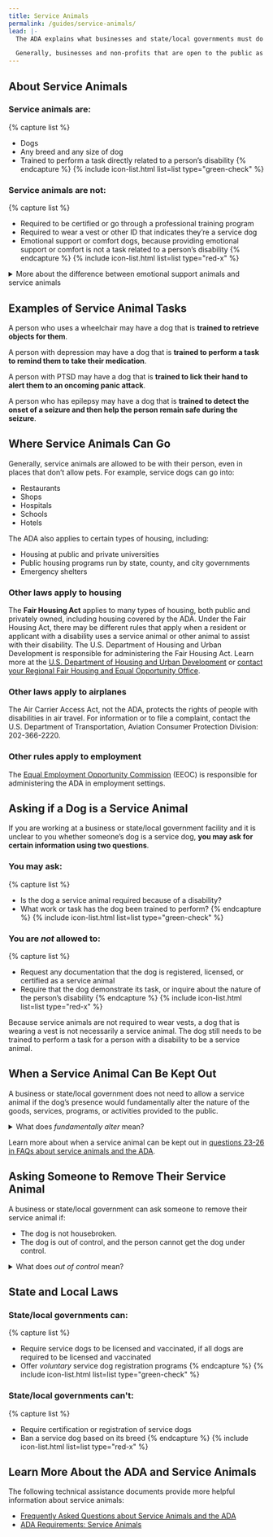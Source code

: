 ```yaml
---
title: Service Animals
permalink: /guides/service-animals/
lead: |-
  The ADA explains what businesses and state/local governments must do to make sure that they do not discriminate against a member of the public with a disability who uses a service animal.

  Generally, businesses and non-profits that are open to the public as well as state/local governments must allow service animals to go most places where the public can go. This is true even if they have a "no pets" policy.
---
```


## About Service Animals

### Service animals are:
{% capture list %}
- Dogs
- Any breed and any size of dog
- Trained to perform a task directly related to a person’s disability
{% endcapture %}
{% include icon-list.html list=list type="green-check" %}

### Service animals are not:
{% capture list %}
- Required to be certified or go through a professional training program
- Required to wear a vest or other ID that indicates they’re a service dog
- Emotional support or comfort dogs, because providing emotional support or comfort is not a task related to a person’s disability
{% endcapture %}
{% include icon-list.html list=list type="red-x" %}

<details>
<summary>
More about the difference between emotional support animals and service animals
</summary>
If the dog's mere presence provides comfort, it is not a service animal under the ADA. But if the dog is trained to perform a task related to a person's disability, it is a service animal under the ADA. For example, if the dog has been trained to sense that an anxiety attack is about to happen and take a specific action to help avoid the attack or lessen its impact, the dog is a service animal.
</details>

## Examples of Service Animal Tasks

A person who uses a wheelchair may have a dog that is **trained to retrieve objects for them**.

A person with depression may have a dog that is **trained to perform a task to remind them to take their medication**.

A person with PTSD may have a dog that is **trained to lick their hand to alert them to an oncoming panic attack**.

A person who has epilepsy may have a dog that is **trained to detect the onset of a seizure and then help the person remain safe during the seizure**.

## Where Service Animals Can Go

Generally, service animals are allowed to be with their person, even in places that don’t allow pets. For example, service dogs can go into:
- Restaurants
- Shops
- Hospitals
- Schools
- Hotels

The ADA also applies to certain types of housing, including:
- Housing at public and private universities
- Public housing programs run by state, county, and city governments
- Emergency shelters

### Other laws apply to housing

The **Fair Housing Act** applies to many types of housing, both public and privately owned, including housing covered by the ADA. Under the Fair Housing Act, there may be different rules that apply when a resident or applicant with a disability uses a service animal or other animal to assist with their disability. The U.S. Department of Housing and Urban Development is responsible for administering the Fair Housing Act. Learn more at the [U.S. Department of Housing and Urban Development](https://www.hud.gov/program_offices/fair_housing_equal_opp/fair_housing_act_overview) or [contact your Regional Fair Housing and Equal Opportunity Office](https://www.hud.gov/program_offices/fair_housing_equal_opp/contact_fheo).

### Other laws apply to airplanes

The Air Carrier Access Act, not the ADA, protects the rights of people with disabilities in air travel. For information or to file a complaint, contact the U.S. Department of Transportation, Aviation Consumer Protection Division: 202-366-2220.

### Other rules apply to employment
The [Equal Employment Opportunity Commission](https://www.eeoc.gov/disability-discrimination) (EEOC) is responsible for administering the ADA in employment settings.

## Asking if a Dog is a Service Animal
If you are working at a business or state/local government facility and it is unclear to you whether someone’s dog is a service dog, **you may ask for certain information using two questions**.

### You may ask:
{% capture list %}
- Is the dog a service animal required because of a disability?
- What work or task has the dog been trained to perform?
{% endcapture %}
{% include icon-list.html list=list type="green-check" %}

### You are _not_ allowed to:
{% capture list %}
- Request any documentation that the dog is registered, licensed, or certified as a service animal
- Require that the dog demonstrate its task, or inquire about the nature of the person’s disability
{% endcapture %}
{% include icon-list.html list=list type="red-x" %}

Because service animals are not required to wear vests, a dog that is wearing a vest is not necessarily a service animal. The dog still needs to be trained to perform a task for a person with a disability to be a service animal.

## When a Service Animal Can Be Kept Out

A business or state/local government does not need to allow a service animal if the dog’s presence would fundamentally alter the nature of the goods, services, programs, or activities provided to the public.

<details>
<summary>
What does <dfn><i>fundamentally alter</i></dfn> mean?
</summary>
In most settings, a service animal will not fundamentally alter the situation. But in some settings, a service dog could change the nature of the service or program. For example, it may be appropriate to keep a service animal out of an operating room or burn unit where the animal’s presence could compromise a sterile environment. But in general, service animals cannot be restricted from other areas of the hospital where patients or members of the public can go.
</details>

Learn more about when a service animal can be kept out in [questions 23-26 in FAQs about service animals and the ADA](https://www.ada.gov/regs2010/service_animal_qa.html).

## Asking Someone to Remove Their Service Animal

A business or state/local government can ask someone to remove their service animal if:
- The dog is not housebroken.
- The dog is out of control, and the person cannot get the dog under control.

<details>
<summary>
What does <dfn><i>out of control</i></dfn> mean?
</summary>
Learn more in <a href="https://www.ada.gov/regs2010/service_animal_qa.html#exc">question 27 in <cite>FAQs about service animals and the ADA</cite></a>.
</details>

## State and Local Laws

### State/local governments can:
{% capture list %}
- Require service dogs to be licensed and vaccinated, if all dogs are required to be licensed and vaccinated
- Offer <em>voluntary</em> service dog registration programs
{% endcapture %}
{% include icon-list.html list=list type="green-check" %}

### State/local governments can't:
{% capture list %}
- Require certification or registration of service dogs
- Ban a service dog based on its breed
{% endcapture %}
{% include icon-list.html list=list type="red-x" %}

## Learn More About the ADA and Service Animals
The following technical assistance documents provide more helpful information about service animals:

- [Frequently Asked Questions about Service Animals and the ADA](https://www.ada.gov/regs2010/service_animal_qa.html)
- [ADA Requirements: Service Animals](https://www.ada.gov/service_animals_2010.htm)
